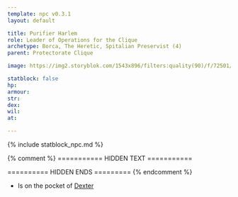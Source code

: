 ```yaml
---
template: npc v0.3.1
layout: default

title: Purifier Harlem
role: Leader of Operations for the Clique
archetype: Borca, The Heretic, Spitalian Preservist (4)
parent: Protectorate Clique

image: https://img2.storyblok.com/1543x896/filters:quality(90)/f/72501/3840x2230/40928ceedc/spitalians-the-preservists-arrive.jpg

statblock: false
hp: 
armour: 
str: 
dex: 
wil: 
at: 

---
```


{% include statblock_npc.md %}

{% comment %} =========== HIDDEN TEXT ===========

========== HIDDEN ENDS ========= {% endcomment %}

- Is on the pocket of [Dexter](Dexter.md)